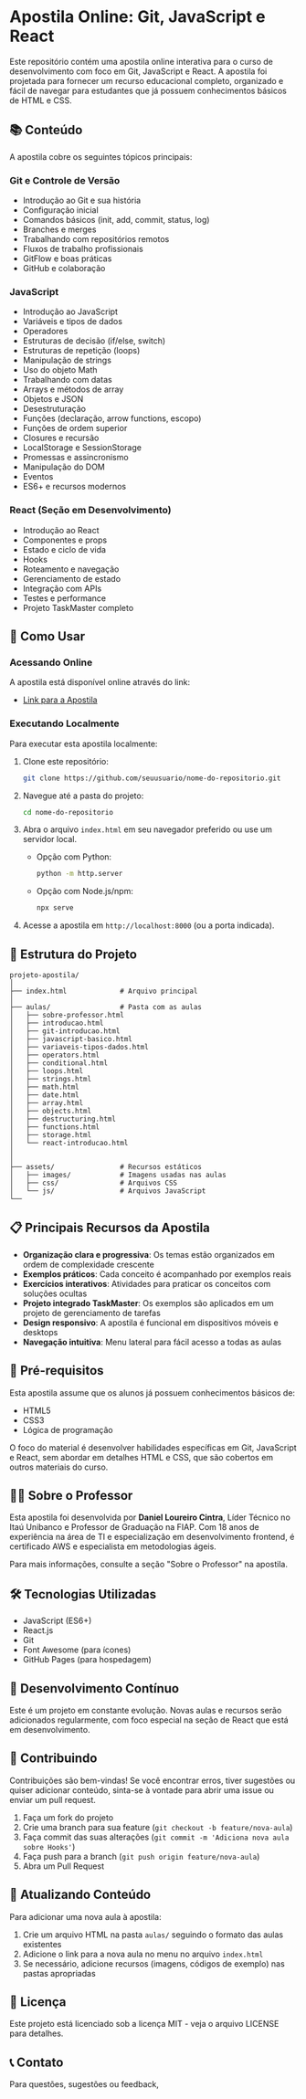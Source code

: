 # Apostila Online: Git, JavaScript e React

Este repositório contém uma apostila online interativa para o curso de desenvolvimento com foco em Git, JavaScript e React. A apostila foi projetada para fornecer um recurso educacional completo, organizado e fácil de navegar para estudantes que já possuem conhecimentos básicos de HTML e CSS.

## 📚 Conteúdo

A apostila cobre os seguintes tópicos principais:

### Git e Controle de Versão
- Introdução ao Git e sua história
- Configuração inicial
- Comandos básicos (init, add, commit, status, log)
- Branches e merges
- Trabalhando com repositórios remotos
- Fluxos de trabalho profissionais
- GitFlow e boas práticas
- GitHub e colaboração

### JavaScript
- Introdução ao JavaScript
- Variáveis e tipos de dados
- Operadores
- Estruturas de decisão (if/else, switch)
- Estruturas de repetição (loops)
- Manipulação de strings
- Uso do objeto Math
- Trabalhando com datas
- Arrays e métodos de array
- Objetos e JSON
- Desestruturação
- Funções (declaração, arrow functions, escopo)
- Funções de ordem superior
- Closures e recursão
- LocalStorage e SessionStorage
- Promessas e assincronismo
- Manipulação do DOM
- Eventos
- ES6+ e recursos modernos

### React (Seção em Desenvolvimento)
- Introdução ao React
- Componentes e props
- Estado e ciclo de vida
- Hooks
- Roteamento e navegação
- Gerenciamento de estado
- Integração com APIs
- Testes e performance
- Projeto TaskMaster completo

## 🚀 Como Usar

### Acessando Online

A apostila está disponível online através do link:

- [Link para a Apostila](https://www.curso-webdev.com/)

### Executando Localmente

Para executar esta apostila localmente:

1. Clone este repositório:
   ```bash
   git clone https://github.com/seuusuario/nome-do-repositorio.git
   ```

2. Navegue até a pasta do projeto:
   ```bash
   cd nome-do-repositorio
   ```

3. Abra o arquivo `index.html` em seu navegador preferido ou use um servidor local.
   - Opção com Python:
     ```bash
     python -m http.server
     ```
   - Opção com Node.js/npm:
     ```bash
     npx serve
     ```

4. Acesse a apostila em `http://localhost:8000` (ou a porta indicada).

## 🔧 Estrutura do Projeto

```
projeto-apostila/
│
├── index.html             # Arquivo principal
│
├── aulas/                 # Pasta com as aulas
│   ├── sobre-professor.html
│   ├── introducao.html
│   ├── git-introducao.html
│   ├── javascript-basico.html
│   ├── variaveis-tipos-dados.html
│   ├── operators.html
│   ├── conditional.html
│   ├── loops.html
│   ├── strings.html
│   ├── math.html
│   ├── date.html
│   ├── array.html
│   ├── objects.html
│   ├── destructuring.html
│   ├── functions.html
│   ├── storage.html
│   └── react-introducao.html    
│  
│
├── assets/                # Recursos estáticos
│   ├── images/            # Imagens usadas nas aulas
│   ├── css/               # Arquivos CSS 
│   └── js/                # Arquivos JavaScript
└──
```

## 📋 Principais Recursos da Apostila

- **Organização clara e progressiva**: Os temas estão organizados em ordem de complexidade crescente
- **Exemplos práticos**: Cada conceito é acompanhado por exemplos reais
- **Exercícios interativos**: Atividades para praticar os conceitos com soluções ocultas
- **Projeto integrado TaskMaster**: Os exemplos são aplicados em um projeto de gerenciamento de tarefas
- **Design responsivo**: A apostila é funcional em dispositivos móveis e desktops
- **Navegação intuitiva**: Menu lateral para fácil acesso a todas as aulas

## 🧩 Pré-requisitos

Esta apostila assume que os alunos já possuem conhecimentos básicos de:
- HTML5
- CSS3
- Lógica de programação

O foco do material é desenvolver habilidades específicas em Git, JavaScript e React, sem abordar em detalhes HTML e CSS, que são cobertos em outros materiais do curso.

## 👨‍🏫 Sobre o Professor

Esta apostila foi desenvolvida por **Daniel Loureiro Cintra**, Líder Técnico no Itaú Unibanco e Professor de Graduação na FIAP. Com 18 anos de experiência na área de TI e especialização em desenvolvimento frontend, é certificado AWS e especialista em metodologias ágeis.

Para mais informações, consulte a seção "Sobre o Professor" na apostila.

## 🛠️ Tecnologias Utilizadas

- JavaScript (ES6+)
- React.js
- Git
- Font Awesome (para ícones)
- GitHub Pages (para hospedagem)

## 🚧 Desenvolvimento Contínuo

Este é um projeto em constante evolução. Novas aulas e recursos serão adicionados regularmente, com foco especial na seção de React que está em desenvolvimento.

## 🤝 Contribuindo

Contribuições são bem-vindas! Se você encontrar erros, tiver sugestões ou quiser adicionar conteúdo, sinta-se à vontade para abrir uma issue ou enviar um pull request.

1. Faça um fork do projeto
2. Crie uma branch para sua feature (`git checkout -b feature/nova-aula`)
3. Faça commit das suas alterações (`git commit -m 'Adiciona nova aula sobre Hooks'`)
4. Faça push para a branch (`git push origin feature/nova-aula`)
5. Abra um Pull Request

## 📝 Atualizando Conteúdo

Para adicionar uma nova aula à apostila:

1. Crie um arquivo HTML na pasta `aulas/` seguindo o formato das aulas existentes
2. Adicione o link para a nova aula no menu no arquivo `index.html`
3. Se necessário, adicione recursos (imagens, códigos de exemplo) nas pastas apropriadas

## 📄 Licença

Este projeto está licenciado sob a licença MIT - veja o arquivo LICENSE para detalhes.

## 📞 Contato

Para questões, sugestões ou feedback,